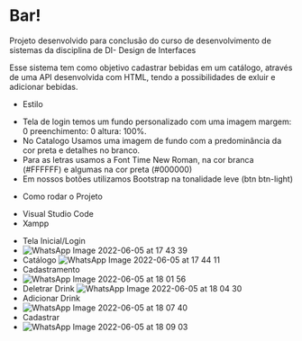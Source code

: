 # Bar!
Projeto desenvolvido para conclusão do curso de desenvolvimento de sistemas da disciplina de DI- Design de Interfaces

Esse sistema tem como objetivo cadastrar bebidas em um catálogo, através de uma API desenvolvida com HTML, tendo a possibilidades de exluir e adicionar bebidas.

- Estilo 
* Tela de login temos um fundo personalizado com uma imagem margem: 0 preenchimento: 0 altura: 100%.
* No Catalogo Usamos uma imagem de fundo com a predominância da cor preta e detalhes no branco.
* Para as letras usamos a Font Time New Roman, na cor branca (#FFFFFF) e algumas na cor preta (#000000)
* Em nossos botões utilizamos Bootstrap na tonalidade leve (btn btn-light)

- Como rodar o Projeto
* Visual Studio Code
* Xampp

- Tela Inicial/Login
- ![WhatsApp Image 2022-06-05 at 17 43 39](https://user-images.githubusercontent.com/89417746/172070973-4853177c-eb52-4cc4-b0a4-775ea299dc4b.jpeg)
- Catálogo
![WhatsApp Image 2022-06-05 at 17 44 11](https://user-images.githubusercontent.com/89417746/172071000-d4c18c00-8a8d-4e48-a516-94b68c583e46.jpeg)
- Cadastramento
- ![WhatsApp Image 2022-06-05 at 18 01 56](https://user-images.githubusercontent.com/89417746/172071030-dd82f5d1-67c8-407b-857b-b9e438aac06a.jpeg)
- Deletrar Drink
![WhatsApp Image 2022-06-05 at 18 04 30](https://user-images.githubusercontent.com/89417746/172071067-d68761bf-77a3-4fae-9897-058eb6b601cf.jpeg)
- Adicionar Drink
- ![WhatsApp Image 2022-06-05 at 18 07 40](https://user-images.githubusercontent.com/89417746/172071073-a583550b-6647-422a-994e-faf152447e5a.jpeg)
- Cadastrar 
- ![WhatsApp Image 2022-06-05 at 18 09 03](https://user-images.githubusercontent.com/89417746/172071092-c5900517-a245-48f7-9a60-59544f437e80.jpeg)


